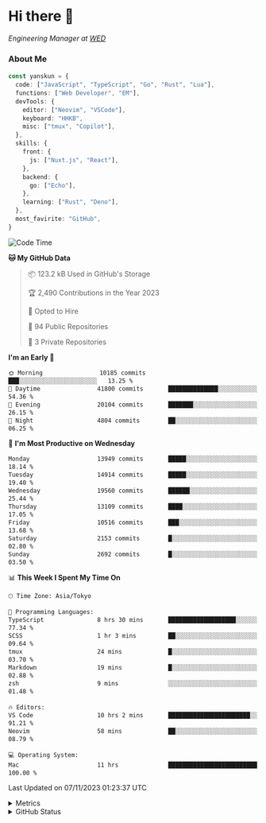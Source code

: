 # Hi there&nbsp;:wave:

<!-- ![Alt text](https://spotify-recently-played-readme.vercel.app/api?user=31kynbuubkiu3r4qh4hjuaglhfay) -->

_Engineering Manager at [WED](https://github.com/wedinc)_

### About Me

```ts
const yanskun = {
  code: ["JavaScript", "TypeScript", "Go", "Rust", "Lua"],
  functions: ["Web Developer", "EM"],
  devTools: {
    editor: ["Neovim", "VSCode"],
    keyboard: "HHKB",
    misc: ["tmux", "Copilot"],
  },
  skills: {
    front: {
      js: ["Nuxt.js", "React"],
    },
    backend: {
      go: ["Echo"],
    },
    learning: ["Rust", "Deno"],
  },
  most_favirite: "GitHub",
}
```

<!--START_SECTION:waka-->
![Code Time](http://img.shields.io/badge/Code%20Time-538%20hrs%2018%20mins-blue)

**🐱 My GitHub Data** 

> 📦 123.2 kB Used in GitHub's Storage 
 > 
> 🏆 2,490 Contributions in the Year 2023
 > 
> 💼 Opted to Hire
 > 
> 📜 94 Public Repositories 
 > 
> 🔑 3 Private Repositories 
 > 
**I'm an Early 🐤** 

```text
🌞 Morning                10185 commits       ███░░░░░░░░░░░░░░░░░░░░░░   13.25 % 
🌆 Daytime                41800 commits       ██████████████░░░░░░░░░░░   54.36 % 
🌃 Evening                20104 commits       ███████░░░░░░░░░░░░░░░░░░   26.15 % 
🌙 Night                  4804 commits        ██░░░░░░░░░░░░░░░░░░░░░░░   06.25 % 
```
📅 **I'm Most Productive on Wednesday** 

```text
Monday                   13949 commits       █████░░░░░░░░░░░░░░░░░░░░   18.14 % 
Tuesday                  14914 commits       █████░░░░░░░░░░░░░░░░░░░░   19.40 % 
Wednesday                19560 commits       ██████░░░░░░░░░░░░░░░░░░░   25.44 % 
Thursday                 13109 commits       ████░░░░░░░░░░░░░░░░░░░░░   17.05 % 
Friday                   10516 commits       ███░░░░░░░░░░░░░░░░░░░░░░   13.68 % 
Saturday                 2153 commits        █░░░░░░░░░░░░░░░░░░░░░░░░   02.80 % 
Sunday                   2692 commits        █░░░░░░░░░░░░░░░░░░░░░░░░   03.50 % 
```


📊 **This Week I Spent My Time On** 

```text
🕑︎ Time Zone: Asia/Tokyo

💬 Programming Languages: 
TypeScript               8 hrs 30 mins       ███████████████████░░░░░░   77.34 % 
SCSS                     1 hr 3 mins         ██░░░░░░░░░░░░░░░░░░░░░░░   09.64 % 
tmux                     24 mins             █░░░░░░░░░░░░░░░░░░░░░░░░   03.70 % 
Markdown                 19 mins             █░░░░░░░░░░░░░░░░░░░░░░░░   02.88 % 
zsh                      9 mins              ░░░░░░░░░░░░░░░░░░░░░░░░░   01.48 % 

🔥 Editors: 
VS Code                  10 hrs 2 mins       ███████████████████████░░   91.21 % 
Neovim                   58 mins             ██░░░░░░░░░░░░░░░░░░░░░░░   08.79 % 

💻 Operating System: 
Mac                      11 hrs              █████████████████████████   100.00 % 
```


 Last Updated on 07/11/2023 01:23:37 UTC
<!--END_SECTION:waka-->

<details>
  <summary>Metrics</summary>
  <img src="https://github.com/yanskun/yanskun/blob/main/github-metrics.svg" alt="Metrics">
</details>

<details>
  <summary>GitHub Status</summary>
  <picture>
    <source media="(prefers-color-scheme: dark)" srcset="https://raw.githubusercontent.com/yanskun/yanskun/master/profile-summary-card-output/nord_dark/0-profile-details.svg">
   <img src="https://raw.githubusercontent.com/yanskun/yanskun/master/profile-summary-card-output/default/0-profile-details.svg">
  </picture>
  <br>
  <picture>
    <source media="(prefers-color-scheme: dark)" srcset="https://raw.githubusercontent.com/yanskun/yanskun/master/profile-summary-card-output/nord_dark/1-repos-per-language.svg">
   <img src="https://raw.githubusercontent.com/yanskun/yanskun/master/profile-summary-card-output/default/1-repos-per-language.svg">
  </picture>
  <picture>
    <source media="(prefers-color-scheme: dark)" srcset="https://raw.githubusercontent.com/yanskun/yanskun/master/profile-summary-card-output/nord_dark/2-most-commit-language.svg">
   <img src="https://raw.githubusercontent.com/yanskun/yanskun/master/profile-summary-card-output/default/2-most-commit-language.svg">
  </picture>
  <br>
  <picture>
    <source media="(prefers-color-scheme: dark)" srcset="https://raw.githubusercontent.com/yanskun/yanskun/master/profile-summary-card-output/nord_dark/3-stats.svg">
   <img src="https://raw.githubusercontent.com/yanskun/yanskun/master/profile-summary-card-output/default/3-stats.svg">
  </picture>
  <picture>
    <source media="(prefers-color-scheme: dark)" srcset="https://raw.githubusercontent.com/yanskun/yanskun/master/profile-summary-card-output/nord_dark/4-productive-time.svg">
   <img src="https://raw.githubusercontent.com/yanskun/yanskun/master/profile-summary-card-output/default/4-productive-time.svg">
  </picture>
</details>
